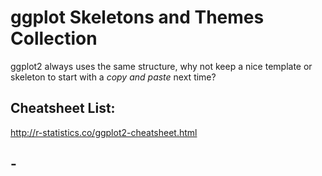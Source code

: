 # ggplot Skeletons and Themes Collection

ggplot2 always uses the same structure, why not keep a nice template or skeleton to start with a _copy and paste_ next time?


## Cheatsheet List:
http://r-statistics.co/ggplot2-cheatsheet.html

## -